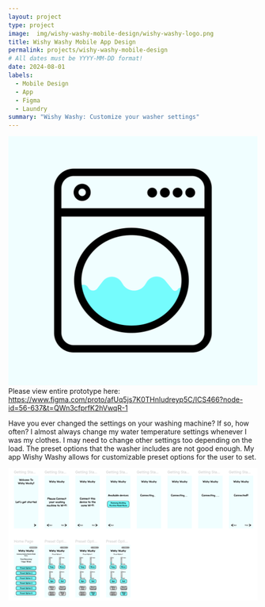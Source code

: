 ```yaml
---
layout: project
type: project
image:  img/wishy-washy-mobile-design/wishy-washy-logo.png
title: Wishy Washy Mobile App Design
permalink: projects/wishy-washy-mobile-design
# All dates must be YYYY-MM-DD format!
date: 2024-08-01
labels:
  - Mobile Design
  - App
  - Figma
  - Laundry
summary: "Wishy Washy: Customize your washer settings"
---
```


<div class="text-center p-4">
  <img width="600px" src="../img/wishy-washy-mobile-design/wishy-washy-logo.png" class="img-thumbnail" >
</div>
Please view entire prototype here: <a href="https://www.figma.com/proto/afUq5js7K0THnludreyp5C/ICS466?node-id=56-637&t=QWn3cfprfK2hVwqR-1" target="_blank">https://www.figma.com/proto/afUq5js7K0THnludreyp5C/ICS466?node-id=56-637&t=QWn3cfprfK2hVwqR-1</a>


Have you ever changed the settings on your washing machine? If so, how often? I almost always change my water temperature settings whenever I was my clothes. I may need to change other settings too depending on the load. The preset options that the washer includes are not good enough. My app Wishy Washy allows for customizable preset options for the user to set.

<div class="text-center p-4">
  <img width="1200px" src="../img/wishy-washy-mobile-design/wishy-washy-overview.png" class="img-thumbnail" >
</div>
<br>
<br>
<br>
